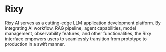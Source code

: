 # Rixy
Rixy AI serves as a cutting-edge LLM application development platform. By integrating AI workflow, RAG pipeline, agent capabilities, model management, observability features, and other functionalities, the Rixy interface empowers users to seamlessly transition from prototype to production in a swift manner.

